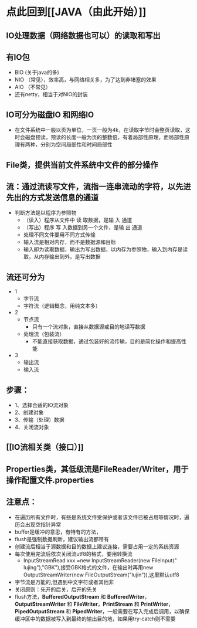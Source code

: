 # 点此回到[[JAVA（由此开始）]]

## IO处理数据（网络数据也可以）的读取和写出

## 有IO包
- BIO (关于java的多)
- NIO （常见），效率高，与网络相关多，为了达到非堵塞的效果
- AIO （不常见）
- 还有netty，相当于对NIO的封装

## IO可分为磁盘IO  和网络IO
- 在文件系统中一般以页为单位，一页一般为4k，在读取字节时会整页读取，这时会磁盘预读，预读的长度一般为页的整数倍，有着局部性原理，而局部性原理有两种，分别为空间局部性和时间局部性

## File类，提供当前文件系统中文件的部分操作

## 流：通过流读写文件，流指一连串流动的字符，以先进先出的方式发送信息的通道
- 判断方法是以程序为参照物
	- （读入）程序从文件中  读  取数据，是输   入   通道
	- （写出）程序    写   入数据到另一个文件，是输   出  通道
	- 处理不同文件要用不同方式传输
	- 输入流是相对内存，而不是数据源和目标
	- 输入即为读取数据，输出为写出数据，以内存为参照物，输入到内存是读取，从内存输出到外，是写出数据

## 流还可分为
- 1
	- 字节流
	- 字符流（逻辑概念，用纯文本多）
- 2
	- 节点流
		- 只有一个流对象，直接从数据源或目的地读写数据
	- 处理流（包装流）
		- 不能直接获取数据，通过包装好的流传输，目的是简化操作和提高性能
- 3
	- 输出流
	- 输入流

## 步骤：
- 1、选择合适的IO流对象
- 2、创建对象
- 3、传输（处理）数据
- 4、关闭流对象

## [[IO流相关类（接口）]]


## Properties类，其低级流是FileReader/Writer，用于操作配置文件.properties

## 注意点：
- 在遍历所有文件时，有些是系统文件受保护或者该文件已被占用等情况时，遍历会出现空指针异常
- buffer是缓冲的意思，有特有的方法，
- flush是强制数据刷新，建议输出流都带有
- 创建流后相当于源数据和目的数据上建议连接，需要占用一定的系统资源
- 每次使用完流后依次关闭流utf8的格式，要用转换流
	- InputStreamRead xxx =new InputStreamReader(new FileInput(" lujing"),"GBK"),接受GBK格式的文件，在输出时再用new OutputStreamWriter(new FileOutputStream("lujin")),这里默认utf8
- 字节流是万能的,但遇到中文字符或者其他非
- 关闭原则：先开的后关，后开的先关
- flush方法，**BufferedOutputStream** 和 **BufferedWriter**，**OutputStreamWriter** 和 **FileWriter**，**PrintStream** 和 **PrintWriter**，**PipedOutputStream** 和 **PipedWriter**，一般需要在写入完成后调用，以确保缓冲区中的数据被写入到最终的输出目的地，如果用try-catch则不需要



